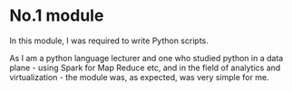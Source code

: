 # No.1 module

In this module, I was required to write Python scripts. 

As I am a python language lecturer and one who studied python in a data plane - using Spark for Map Reduce etc, and in the field of analytics and virtualization - the module was, as expected, was very simple for me.
